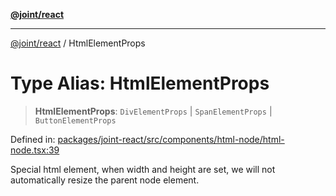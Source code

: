 [**@joint/react**](../README.md)

***

[@joint/react](../README.md) / HtmlElementProps

# Type Alias: HtmlElementProps

> **HtmlElementProps**: `DivElementProps` \| `SpanElementProps` \| `ButtonElementProps`

Defined in: [packages/joint-react/src/components/html-node/html-node.tsx:39](https://github.com/samuelgja/joint/blob/main/packages/joint-react/src/components/html-node/html-node.tsx#L39)

Special html element, when width and height are set, we will not automatically resize the parent node element.
